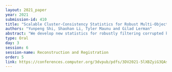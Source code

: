 ```yaml
---
layout: 2021_paper
year: 2021
submission-id: 410
title: "Scalable Cluster-Consistency Statistics for Robust Multi-Object Matching"
authors: "Yunpeng Shi, Shaohan Li, Tyler Maunu and Gilad Lerman"
abstract: "We develop new statistics for robustly filtering corrupted keypoint matches in the structure from motion pipeline. The statistics are based on consistency constraints that arise within the clustered structure of the graph of keypoint matches. The statistics are designed to give smaller values to corrupted matches and than uncorrupted matches. These new statistics are combined with an iterative reweighting scheme to filter keypoints, which can then be fed into any standard structure from motion pipeline. This filtering method can be efficiently implemented and scaled to massive datasets as it only requires sparse matrix multiplication. We demonstrate the efficacy of this method on synthetic and real structure from motion datasets, and show that it achieves state-of-the-art accuracy and speed in these tasks."
type: Oral
day: 3
session: 6
session-name: Reconstruction and Registration
order: 5
link: https://conferences.computer.org/3dvpub/pdfs/3DV2021-5lXBZyiG3QAsRBKXHIjqU8/268800a352/268800a352.pdf
---
```

